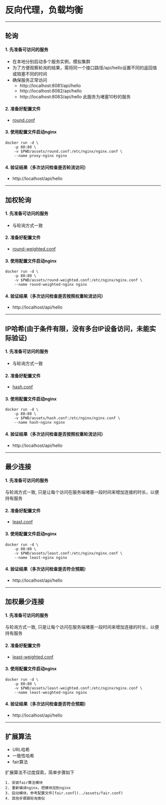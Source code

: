 # 反向代理，负载均衡

---

## 轮询

#### 1. 先准备可访问的服务
  - 在本地分别启动多个服务实例，模拟集群
  - 为了方便观察轮询的结果，需将同一个接口路径/api/hello设置不同的返回值或阻塞不同的时间
  - 确保服务正常访问
    - http://localhost:8081/api/hello
    - http://localhost:8082/api/hello
    - http://localhost:8083/api/hello   此服务为堵塞10秒的服务

#### 2. 准备好配置文件
  - [round.conf](../assets/round.conf)

#### 3. 使用配置文件启动nginx
```text
docker run -d \
    -p 80:80 \
    -v $PWD/assets/round.conf:/etc/nginx/nginx.conf \
    --name proxy-nginx nginx
```

#### 4. 验证结果（多次访问检查是否轮流访问）
 - http://localhost/api/hello

---

## 加权轮询

#### 1. 先准备可访问的服务
 - 与轮询方式一致

#### 2. 准备好配置文件
 - [round-weighted.conf](../assets/round-weighted.conf)

#### 3. 使用配置文件启动nginx
```text
docker run -d \
    -p 80:80 \
    -v $PWD/assets/round-weighted.conf:/etc/nginx/nginx.conf \
    --name round-weighted-nginx nginx
```

#### 4. 验证结果（多次访问检查是否按照权重轮流访问）
 - http://localhost/api/hello

---

## IP哈希(由于条件有限，没有多台IP设备访问，未能实际验证)

#### 1. 先准备可访问的服务
 - 与轮询方式一致

#### 2. 准备好配置文件
 - [hash.conf](../assets/hash.conf)

#### 3. 使用配置文件启动nginx
```text
docker run -d \
    -p 80:80 \
    -v $PWD/assets/hash.conf:/etc/nginx/nginx.conf \
    --name hash-nginx nginx
```

#### 4. 验证结果（多次访问检查是否按照权重轮流访问）
 - http://localhost/api/hello

---

## 最少连接

#### 1. 先准备可访问的服务
与轮询方式一致, 只是让每个访问在服务端堵塞一段时间来增加连接的时长，以便持有服务

#### 2. 准备好配置文件
 - [least.conf](../assets/least.conf)

#### 3. 使用配置文件启动nginx
```text
docker run -d \
    -p 80:80 \
    -v $PWD/assets/least.conf:/etc/nginx/nginx.conf \
    --name least-nginx nginx
```

#### 4. 验证结果（多次访问检查是否符合预期）
 - http://localhost/api/hello

---

## 加权最少连接

#### 1. 先准备可访问的服务
与轮询方式一致, 只是让每个访问在服务端堵塞一段时间来增加连接的时长，以便持有服务

#### 2. 准备好配置文件
 - [least-weighted.conf](../assets/least-weighted.conf)

#### 3. 使用配置文件启动nginx
```text
docker run -d \
    -p 80:80 \
    -v $PWD/assets/least-weighted.conf:/etc/nginx/nginx.conf \
    --name least-weighted-nginx nginx
```

#### 4. 验证结果（多次访问检查是否符合预期）
 - http://localhost/api/hello

---

## 扩展算法
  - URL哈希
  - 一致性哈希
  - fair算法 

扩展算法不过度探索，简单步骤如下

    1. 安装fair算法模块
    2. 重新编译nginx，把模块加到nginx
    3. 启动模块，参考配置文件[fair.conf](../assets/fair.conf)
    4. 其他步骤跟轮询类似
  
